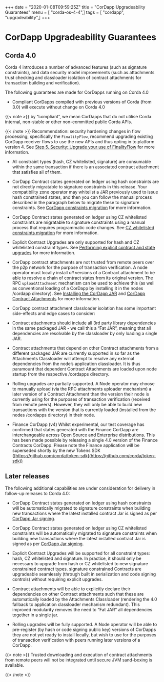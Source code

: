 +++
date = "2020-01-08T09:59:25Z"
title = "CorDapp Upgradeability Guarantees"
menu = [ "corda-os-4-4",]
tags = [ "cordapp", "upgradeability",]
+++


# CorDapp Upgradeability Guarantees


## Corda 4.0

Corda 4 introduces a number of advanced features (such as signature constraints), and data security model improvements (such as attachments
                trust checking and classloader isolation of contract attachments for transaction building and verification).

The following guarantees are made for CorDapps running on Corda 4.0


* Compliant CorDapps compiled with previous versions of Corda (from 3.0) will execute without change on Corda 4.0


{{< note >}}
by “compliant”, we mean CorDapps that do not utilise Corda internal, non-stable or other non-committed public Corda APIs.

{{< /note >}}
Recommendation: security hardening changes in flow processing, specifically the `FinalityFlow`, recommend upgrading existing CorDapp
                        receiver flows to use the new APIs and thus opting in to platform version 4. See [Step 5. Security: Upgrade your use of FinalityFlow](app-upgrade-notes.md#cordapp-upgrade-finality-flow-ref) for more information.


* All constraint types (hash, CZ whitelisted, signature) are consumable within the same transaction if there is an associated contract attachment that satisfies all of them.


* CorDapp Contract states generated on ledger using hash constraints are not directly migratable to signature constraints in this release.
                        Your compatibility zone operator may whitelist a JAR previously used to issue hash constrained states, and then you can follow the manual
                        process described in the paragraph below to migrate these to signature constraints. See [CorDapp constraints migration](cordapp-constraint-migration.md) for more information.


* CorDapp Contract states generated on ledger using CZ whitelisted constraints are migratable to signature constraints using a manual process
                        that requires programmatic code changes. See [CZ whitelisted constraints migration](cordapp-constraint-migration.md#cz-whitelisted-constraint-migration) for more information.


* Explicit Contract Upgrades are only supported for hash and CZ whitelisted constraint types. See [Performing explicit contract and state upgrades](upgrading-cordapps.md#explicit-contract-upgrades-ref) for more information.


* CorDapp contract attachments are not trusted from remote peers over the p2p network for the purpose of transaction verification.
                        A node operator must locally install *all* versions of a Contract attachment to be able to resolve a chain of contract states from its original version.
                        The RPC `uploadAttachment` mechanism can be used to achieve this (as well as conventional loading of a CorDapp by installing it in the nodes /cordapp directory).
                        See [Installing the CorDapp JAR](cordapp-build-systems.md#cordapp-install-ref) and [CorDapp Contract Attachments](cordapp-build-systems.md#cordapp-contract-attachments-ref) for more information.


* CorDapp contract attachment classloader isolation has some important side-effects and edge cases to consider:


* Contract attachments should include all 3rd party library dependencies in the same packaged JAR - we call this a “Fat JAR”,
                                meaning that all dependencies are resolvable by the classloader by only loading a single JAR.


* Contract attachments that depend on other Contract attachments from a different packaged JAR are currently supported in so far as the Attachments Classloader
                                will attempt to resolve any external dependencies from the node’s application classloader. It is thus paramount that dependent Contract
                                Attachments are loaded upon node startup from the respective /cordapps directory.



* Rolling upgrades are partially supported.
                        A Node operator may choose to manually upload (via the RPC attachments uploader mechanism) a later version of a Contract Attachment than
                        the version their node is currently using for the purposes of transaction verification (received from remote peers). However, they will only
                        be able to build new transactions with the version that is currently loaded (installed from the nodes /cordapps directory) in their node.


* Finance CorDapp (v4)
                        Whilst experimental, our test coverage has confirmed that states generated with the Finance CorDapp are interchangeable across Open Source
                        and Enterprise distributions. This has been made possible by releasing a single 4.0 version of the Finance Contracts CorDapp.
                        Please note the Finance application will be superseded shortly by the new Tokens SDK ([https://github.com/corda/token-sdk](https://github.com/corda/token-sdk))



## Later releases

The following additional capabilities are under consideration for delivery in follow-up releases to Corda 4.0:


* CorDapp Contract states generated on ledger using hash constraints will be automatically migrated to signature constraints when building new transactions
                        where the latest installed contract Jar is signed as per [CorDapp Jar signing](cordapp-build-systems.md#cordapp-build-system-signing-cordapp-jar-ref).


* CorDapp Contract states generated on ledger using CZ whitelisted constraints will be automatically migrated to signature constraints when building new transactions
                        where the latest installed contract Jar is signed as per [CorDapp Jar signing](cordapp-build-systems.md#cordapp-build-system-signing-cordapp-jar-ref).


* Explicit Contract Upgrades will be supported for all constraint types: hash, CZ whitelisted and signature.
                        In practice, it should only be necessary to upgrade from hash or CZ whitelisted to new signature constrained contract types.
                        signature constrained Contracts are upgradeable seamlessly (through built in serialization and code signing controls) without requiring explicit upgrades.


* Contract attachments will be able to explicitly declare their dependencies on other Contract attachments such that these are automatically
                        loaded by the Attachments Classloader (rendering the 4.0 fallback to application classloader mechanism redundant).
                        This improved modularity removes the need to “Fat JAR” all dependencies together in a single jar.


* Rolling upgrades will be fully supported.
                        A Node operator will be able to pre-register (by hash or code signing public key) versions of CorDapps they are not yet ready to install locally,
                        but wish to use for the purposes of transaction verification with peers running later versions of a CorDapp.



{{< note >}}
Trusted downloading and execution of contract attachments from remote peers will not be integrated until secure JVM sand-boxing is available.

{{< /note >}}

